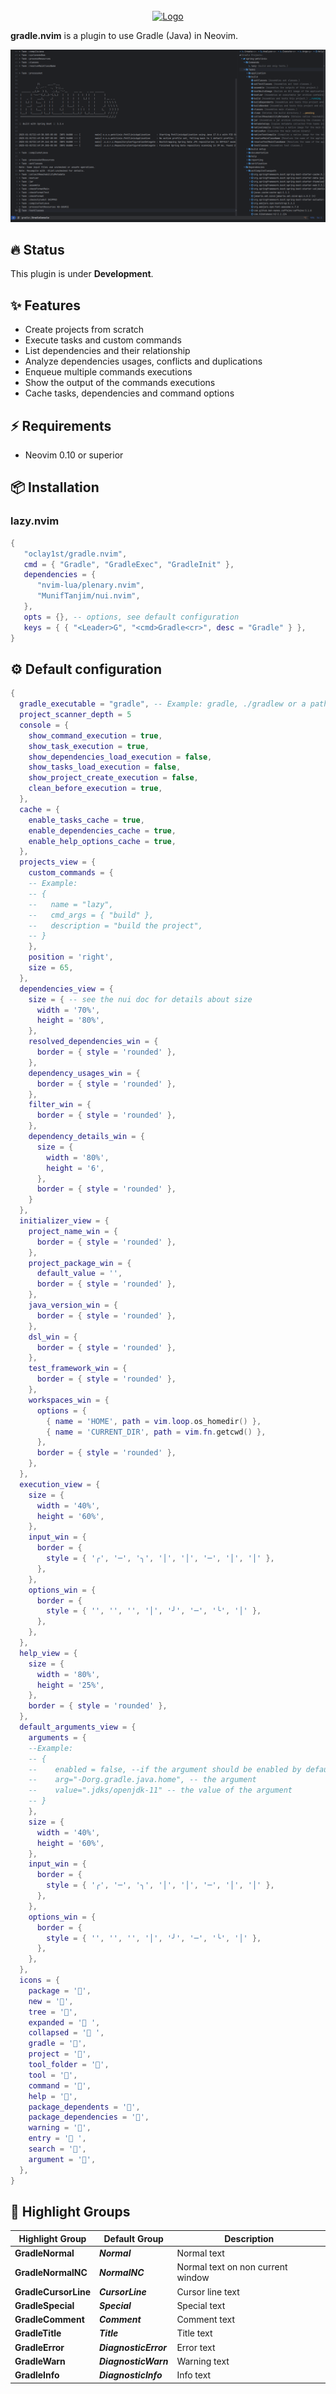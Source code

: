 <br/>
<div align="center">
  <a  href="https://github.com/oclay1st/gradle.nvim">
    <img src="assets/gradle.png" alt="Logo" >
  </a>
</div>

**gradle.nvim** is a plugin to use Gradle (Java) in Neovim.

<div>
  <img src ="assets/screenshot.png">
</div>

## 🔥 Status

This plugin is under **Development**.

## ✨ Features

- Create projects from scratch
- Execute tasks and custom commands
- List dependencies and their relationship
- Analyze dependencies usages, conflicts and duplications
- Enqueue multiple commands executions
- Show the output of the commands executions
- Cache tasks, dependencies and command options

## ⚡️ Requirements

- Neovim 0.10 or superior

## 📦 Installation

### lazy.nvim

```lua
{
   "oclay1st/gradle.nvim",
   cmd = { "Gradle", "GradleExec", "GradleInit" },
   dependencies = {
      "nvim-lua/plenary.nvim",
      "MunifTanjim/nui.nvim",
   },
   opts = {}, -- options, see default configuration
   keys = { { "<Leader>G", "<cmd>Gradle<cr>", desc = "Gradle" } },
}
```

## ⚙️  Default configuration

```lua
{
  gradle_executable = "gradle", -- Example: gradle, ./gradlew or a path to Gradle executable
  project_scanner_depth = 5
  console = {
    show_command_execution = true,
    show_task_execution = true,
    show_dependencies_load_execution = false,
    show_tasks_load_execution = false,
    show_project_create_execution = false,
    clean_before_execution = true,
  },
  cache = {
    enable_tasks_cache = true,
    enable_dependencies_cache = true,
    enable_help_options_cache = true,
  },
  projects_view = {
    custom_commands = {
    -- Example:
    -- {
    --   name = "lazy",
    --   cmd_args = { "build" },
    --   description = "build the project",
    -- }
    },
    position = 'right',
    size = 65,
  },
  dependencies_view = {
    size = { -- see the nui doc for details about size
      width = '70%',
      height = '80%',
    },
    resolved_dependencies_win = {
      border = { style = 'rounded' },
    },
    dependency_usages_win = {
      border = { style = 'rounded' },
    },
    filter_win = {
      border = { style = 'rounded' },
    },
    dependency_details_win = {
      size = {
        width = '80%',
        height = '6',
      },
      border = { style = 'rounded' },
    }
  },
  initializer_view = {
    project_name_win = {
      border = { style = 'rounded' },
    },
    project_package_win = {
      default_value = '',
      border = { style = 'rounded' },
    },
    java_version_win = {
      border = { style = 'rounded' },
    },
    dsl_win = {
      border = { style = 'rounded' },
    },
    test_framework_win = {
      border = { style = 'rounded' },
    },
    workspaces_win = {
      options = {
        { name = 'HOME', path = vim.loop.os_homedir() },
        { name = 'CURRENT_DIR', path = vim.fn.getcwd() },
      },
      border = { style = 'rounded' },
    },
  },
  execution_view = {
    size = {
      width = '40%',
      height = '60%',
    },
    input_win = {
      border = {
        style = { '╭', '─', '╮', '│', '│', '─', '│', '│' },
      },
    },
    options_win = {
      border = {
        style = { '', '', '', '│', '╯', '─', '╰', '│' },
      },
    },
  },
  help_view = {
    size = {
      width = '80%',
      height = '25%',
    },
    border = { style = 'rounded' },
  },
  default_arguments_view = {
    arguments = {
    --Example:
    -- {
    --    enabled = false, --if the argument should be enabled by default
    --    arg="-Dorg.gradle.java.home", -- the argument
    --    value=".jdks/openjdk-11" -- the value of the argument
    -- }
    },
    size = {
      width = '40%',
      height = '60%',
    },
    input_win = {
      border = {
        style = { '╭', '─', '╮', '│', '│', '─', '│', '│' },
      },
    },
    options_win = {
      border = {
        style = { '', '', '', '│', '╯', '─', '╰', '│' },
      },
    },
  },
  icons = {
    package = '',
    new = '',
    tree = '󰙅',
    expanded = ' ',
    collapsed = ' ',
    gradle = '',
    project = '',
    tool_folder = '',
    tool = '',
    command = '',
    help = '󰘥',
    package_dependents = '',
    package_dependencies = '',
    warning = '',
    entry = ' ',
    search = '',
    argument = '',
  },
}
```

## 🎨 Highlight Groups

<!-- colors:start -->

| Highlight Group | Default Group | Description |
| --- | --- | --- |
| **GradleNormal** | ***Normal*** | Normal text |
| **GradleNormalNC** | ***NormalNC*** | Normal text on non current window |
| **GradleCursorLine** | ***CursorLine*** | Cursor line text |
| **GradleSpecial** | ***Special*** | Special text |
| **GradleComment** | ***Comment*** | Comment text |
| **GradleTitle** | ***Title*** | Title text |
| **GradleError** | ***DiagnosticError*** | Error text |
| **GradleWarn** | ***DiagnosticWarn*** | Warning text |
| **GradleInfo** | ***DiagnosticInfo*** | Info text |

<!-- colors:end -->

